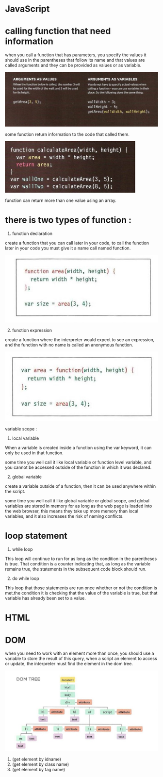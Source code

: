 # JavaScript

# calling function that need information

when you call a function that has parameters, you specify the values it should use in the parentheses that follow its name and that values are called arguments and they can be provided as values or as variable.

![function](https://github.com/naeemmusamh/Reading-note/blob/master/IMAGE/201/function0.jpg?raw=true)

some function return information to the code that called them.

![function](https://github.com/naeemmusamh/Reading-note/blob/master/IMAGE/201/function1.jpg?raw=true)

function can return more than one value using an array.



# there is two types of function :

1. function declaration

create a function that you can call later in your code, to call the function later in your code you must give it a name call named function.

![function](https://github.com/naeemmusamh/Reading-note/blob/master/IMAGE/201/function2.jpg?raw=true)

2. function expression

create a function where the interpreter would expect to see an expression, and the function with no name is called an anonymous function.

![function](https://github.com/naeemmusamh/Reading-note/blob/master/IMAGE/201/function3.jpg?raw=true)

variable scope :

1. local variable

When a variable is created inside a function using the var keyword, it can only be used in that function.

some time you well call it like local variable or function level variable, and you cannot be accessed outside of the function in which it was declared.

2. global variable

create a variable outside of a function, then it can be used anywhere within the script.

some time you well call it like global variable or global scope, and global variables are stored in memory for as long as the web page is loaded into the web browser, this means they take up more memory than local variables, and it also increases the risk of naming conflicts.

# loop statement

1. while loop

This loop will continue to run for as long as the condition in
the parentheses is true. That condition is a counter indicating that, as long as the variable remains true, the statements in the subsequent code block should run.

2. do while loop

This loop that those statements are run once whether or not the condition is met.the condition it is checking that the
value of the variable is true, but that variable has already been set to a value.

# HTML

# DOM

when you need to work with an element more than once, you should use a variable to store the result of this query, when a script an element to access or update, the interpreter must find the element in the dom tree.

![dot](https://github.com/naeemmusamh/Reading-note/blob/master/IMAGE/201/dom%20tree.jpg?raw=true)

1. (get element by idname)
2. (get element by class name)
3. (get element by tag name)

